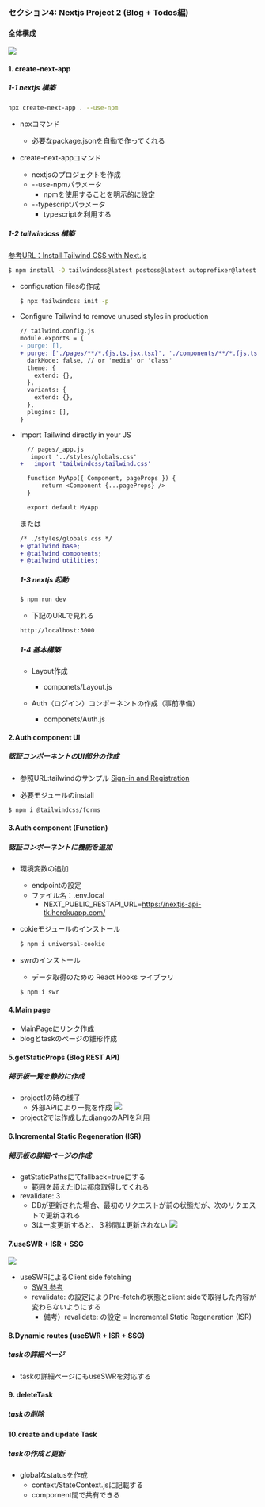 ### セクション4: Nextjs Project 2 (Blog + Todos編)

#### 全体構成
![](res/1.png)

#### 1. create-next-app
##### 1-1 nextjs 構築
```sh
npx create-next-app . --use-npm
```

- npxコマンド  
  - 必要なpackage.jsonを自動で作ってくれる

- create-next-appコマンド
  - nextjsのプロジェクトを作成
  - --use-npmパラメータ
    - npmを使用することを明示的に設定
  - --typescriptパラメータ
    - typescriptを利用する

##### 1-2 tailwindcss 構築

[参考URL：Install Tailwind CSS with Next.js](https://tailwindcss.com/docs/guides/nextjs)

~~~sh
$ npm install -D tailwindcss@latest postcss@latest autoprefixer@latest
~~~

-  configuration filesの作成
    ```sh
    $ npx tailwindcss init -p
    ```
- Configure Tailwind to remove unused styles in production
  ~~~diff JavaScript
  // tailwind.config.js
  module.exports = {
  - purge: [],
  + purge: ['./pages/**/*.{js,ts,jsx,tsx}', './components/**/*.{js,ts,jsx,tsx}'],
    darkMode: false, // or 'media' or 'class'
    theme: {
      extend: {},
    },
    variants: {
      extend: {},
    },
    plugins: [],
  }
  ~~~

- Import Tailwind directly in your JS
  ~~~diff JavaScript
    // pages/_app.js
     import '../styles/globals.css'
  +   import 'tailwindcss/tailwind.css'

    function MyApp({ Component, pageProps }) {
        return <Component {...pageProps} />
    }

    export default MyApp
  ~~~
  または
  ~~~diff CSS
  /* ./styles/globals.css */
  + @tailwind base;
  + @tailwind components;
  + @tailwind utilities;
  ~~~

  ##### 1-3 nextjs 起動

  ~~~sh
  $ npm run dev
  ~~~

  - 下記のURLで見れる
  ~~~HTML
  http://localhost:3000
  ~~~

  ##### 1-4 基本構築

  - Layout作成
    - componets/Layout.js

  - Auth（ログイン）コンポーネントの作成（事前準備）
    - componets/Auth.js

#### 2.Auth component UI
##### 認証コンポーネントのUI部分の作成
- 参照URL:tailwindのサンプル
[Sign-in and Registration](https://tailwindui.com/components/application-ui/forms/sign-in-forms)

- 必要モジュールのinstall

~~~sh
$ npm i @tailwindcss/forms
~~~

#### 3.Auth component (Function)
##### 認証コンポーネントに機能を追加

- 環境変数の追加
  - endpointの設定
  - ファイル名：.env.local
    - NEXT_PUBLIC_RESTAPI_URL=https://nextjs-api-tk.herokuapp.com/

- cokieモジュールのインストール
  ~~~sh
  $ npm i universal-cookie
  ~~~

- swrのインストール
  - データ取得のための React Hooks ライブラリ
  ~~~sh
  $ npm i swr
  ~~~

#### 4.Main page
- MainPageにリンク作成
- blogとtaskのページの雛形作成

#### 5.getStaticProps (Blog REST API)
#####  掲示板一覧を静的に作成
- project1の時の様子
  - 外部APIにより一覧を作成
  ![](./res/5-1.png)
- project2では作成したdjangoのAPIを利用

#### 6.Incremental Static Regeneration (ISR)
##### 掲示板の詳細ページの作成
- getStaticPathsにてfallback=trueにする
  - 範囲を超えたIDは都度取得してくれる
- revalidate: 3
  - DBが更新された場合、最初のリクエストが前の状態だが、次のリクエストで更新される
  - 3は一度更新すると、３秒間は更新されない
![](./res/6-1.png)

#### 7.useSWR + ISR + SSG
![](res/7-1.png)

- useSWRによるClient side fetching
  - [SWR 参考](https://swr.vercel.app/docs/with-nextjs)
  - revalidate: の設定によりPre-fetchの状態とclient sideで取得した内容が変わらないようにする
    - 備考）revalidate: の設定 = Incremental Static Regeneration (ISR)
  
#### 8.Dynamic routes (useSWR + ISR + SSG)
##### taskの詳細ページ
- taskの詳細ページにもuseSWRを対応する

#### 9. deleteTask
##### taskの削除

#### 10.create and update Task
##### taskの作成と更新

- globalなstatusを作成
  - context/StateContext.jsに記載する
  - compornent間で共有できる